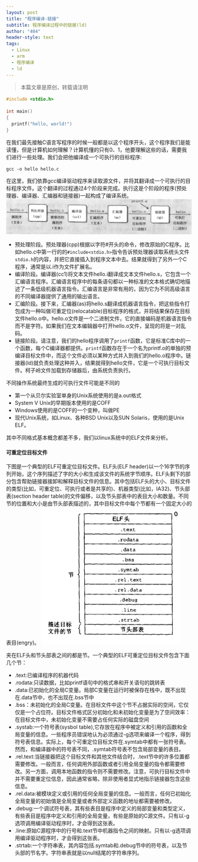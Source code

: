 ```yaml
---
layout: post
title: "程序编译-链接"
subtitle: 程序编译过程中的链接(ld)
author: "404"
header-style: text
tags:
  - Linux
  - arm
  - 程序编译
  - ld
---
```


>本篇文章是原创，转载请注明

```c
#include <stdio.h>

int main()
{
  printf("hello, world!")
}
```

在我们最先接触C语言写程序的时候一般都是以这个程序开头，这个程序我们是能读懂，但是计算机如何理解？计算机懂的只有0、1，他要理解这些的话，需要我们进行一些处理。我们会把他编译成一个可执行的目标程序:
```
gcc -o hello hello.c
```
在这里，我们依靠gcc编译驱动程序来读取源文件，并将其翻译成一个可执行的目标程序文件。这个翻译的过程通过4个阶段来完成。执行这是个阶段的程序(预处理器、编译器、汇编器和链接器)一起构成了编译系统。
![avatar](/img/in-post/Linux/201931201001.png)

- 预处理阶段。预处理器(cpp)根据以字符#开头的命令，修改原始的C程序。比如hello.c中第一行的的`#include<stdio.h>`指令告诉预处理器读取系统头文件`stdio.h`的内容，并把它直接插入到程序文本中去。结果就得到了另外一个C程序，通常是以.i作为文件扩展名。
- 编译阶段。编译器(cc1)将文本文件hello.i翻译成文本文件hello.s，它包含一个汇编语言程序。汇编语言程序中的每条语句都以一种标准的文本格式确切地描述了一条低级机器语言指令。汇编语言是非常有用的，因为它为不同高级语言的不同编译器提供了通用的输出语言。
- 汇编阶段。接下来，汇编器(as)将hello.s翻译成机器语言指令，把这些指令打包成为一种叫做可重定位(relocatable)目标程序的格式，并将结果保存在目标文件hello.o中。hello.o文件是一个二进制文件，它的直接编码是机器语言指令而不是字符。如果我们在文本编辑器中打开hello.o文件，呈现的将是一对乱码。
- 链接阶段。请注意，我们的hello程序调用了`printf`函数，它是标准C库中的一个函数，每个C编译器都提供。`printf`函数存在于一个名为printf.o的单独的预编译目标文件中，而这个文件必须以某种方式并入到我们的hello.o程序中。链接器(ld)就负责处理这种并入，结果就得到hello文件，它是一个可执行目标文件。柯子岭文件加载到存储器后，由系统负责执行。

不同操作系统最终生成的可执行文件可能是不同的
- 第一个从贝尔实验室单身的Unix系统使用的是a.out格式
- System V Unix的早期版本使用的是COFF
- Windows使用的是COFF的一个变种，叫做PE
- 现代Unix系统，如Linux、各种BSD Unix以及SUN Solaris，使用的是Unix ELF。

其中不同格式基本概念都差不多，我们以linux系统中的ELF文件来分析。

#### 可重定位目标文件

下图是一个典型的ELF可重定位目标文件。ELF头(ELF header)以一个16字节的序列开始，这个序列描述了字的大小和生成该文件的系统字节顺序。ELF头剩下的部分包含帮助链接器接卸和解释目标文件的信息。其中包括ELF头的大小、目标文件的类型(比如，可重定位、可执行或者是共享的)、机器类型(比如，IA32)、节头部表(section header table)的文件偏移，以及节头部表中的表目大小和数量。不同节的位置和大小是由节头部表描述的，其中目标文件中每个节都有一个固定大小的表目(engry)。
![avatar](/img/in-post/Linux/201931201002.png)

夹在ELF头和节头部表之间的都是节。一个典型的ELF可重定位目标文件包含下面几个节：
- .text:已编译程序的机器代码
- .rodata:只读数据，比如printf语句中的格式串和开关语句的跳转表
- .data:已初始化的全局C变量。局部C变量在运行时被保存在栈中，既不出现在.data节中，也不出现在.bss节中
- .bss：未初始化的全局C变量。在目标文件中这个节不占据实际的空间，它仅仅是一个占位符。目标文件格式区分初始化和未初始化变量是为了空间效率：在目标文件中，未初始化变量不需要占任何实际的磁盘空间
- .systab:一个符号表(sysbol table),它存放在程序中被定义和引用的函数和全局变量的信息。一些程序员错误地认为必须通过-g选项来编译一个程序，得到符号表信息。实际上，每个可重定位目标文件在.symtab中都有一张符号表。然而，和编译器中的符号表不同，.symtab符号表不包含局部变量的表目。
- .rel.text:当链接器把这个目标文件和其他文件结合时，.text节中的许多位置都需要修改。一般而言，任何调用外部函数或者引用全局变量的指令都需要修改。另一方面，调用本地函数的指令则不需要修改。注意，可执行目标文件中并不需要重定位信息，因此通常省略，除非使用者显式地指示链接器包含这些信息。
- .rel.data:被模块定义或引用的任何全局变量的信息。一般而言，任何已初始化全局变量的初始值是全局变量或者外部定义函数的地址都需要被修改。
- .debug:一个调试符号表，其有些表目是程序中定义的局部变量和类型定义，有些表目是程序中定义和引用的全局变量，有些是原始的C源文件。只有以-g选项调用编译驱动程序时，才会得到这张表。
- .line:原始C源程序中的行号和.text节中机器指令之间的映射。只有以-g选项调用编译驱动程序时，才会得到这张表。
- .strtab:一个字符串表，其内容包括.symtab和.debug节中的符号表，以及节头部的节名字。字符串表就是以null结尾的字符串序列。
